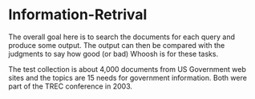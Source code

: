 # Information-Retrival
The overall goal here is to search the documents for each query and produce some output. The
output can then be compared with the judgments to say how good (or bad) Whoosh is for these
tasks.

The test collection is about 4,000 documents from US Government web sites and the topics are 15
needs for government information. Both were part of the TREC conference in 2003.

